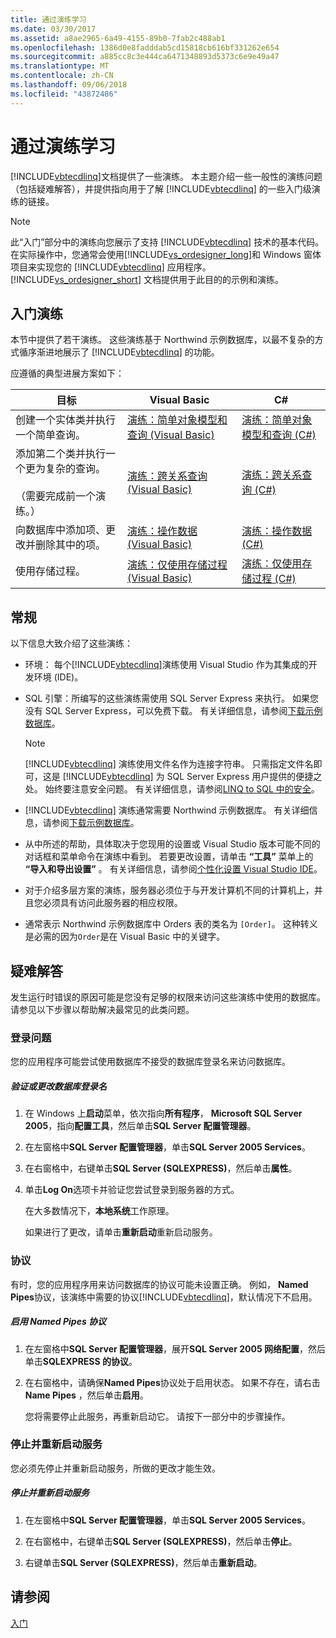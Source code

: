 ```yaml
---
title: 通过演练学习
ms.date: 03/30/2017
ms.assetid: a8ae2965-6a49-4155-89b0-7fab2c488ab1
ms.openlocfilehash: 1386d0e8fadddab5cd15818cb616bf331262e654
ms.sourcegitcommit: a885cc8c3e444ca6471348893d5373c6e9e49a47
ms.translationtype: MT
ms.contentlocale: zh-CN
ms.lasthandoff: 09/06/2018
ms.locfileid: "43872486"
---
```

# <a name="learning-by-walkthroughs"></a>通过演练学习
[!INCLUDE[vbtecdlinq](../../../../../../includes/vbtecdlinq-md.md)]文档提供了一些演练。 本主题介绍一些一般性的演练问题（包括疑难解答），并提供指向用于了解 [!INCLUDE[vbtecdlinq](../../../../../../includes/vbtecdlinq-md.md)] 的一些入门级演练的链接。  
  
> [!NOTE]
>  此“入门”部分中的演练向您展示了支持 [!INCLUDE[vbtecdlinq](../../../../../../includes/vbtecdlinq-md.md)] 技术的基本代码。 在实际操作中，您通常会使用[!INCLUDE[vs_ordesigner_long](../../../../../../includes/vs-ordesigner-long-md.md)]和 Windows 窗体项目来实现您的 [!INCLUDE[vbtecdlinq](../../../../../../includes/vbtecdlinq-md.md)] 应用程序。 [!INCLUDE[vs_ordesigner_short](../../../../../../includes/vs-ordesigner-short-md.md)] 文档提供用于此目的的示例和演练。  
  
## <a name="getting-started-walkthroughs"></a>入门演练  
 本节中提供了若干演练。 这些演练基于 Northwind 示例数据库，以最不复杂的方式循序渐进地展示了 [!INCLUDE[vbtecdlinq](../../../../../../includes/vbtecdlinq-md.md)] 的功能。  
  
 应遵循的典型进展方案如下：  
  
|目标|Visual Basic|C#|  
|---------------|------------------|---------|  
|创建一个实体类并执行一个简单查询。|[演练：简单对象模型和查询 (Visual Basic)](../../../../../../docs/framework/data/adonet/sql/linq/walkthrough-simple-object-model-and-query-visual-basic.md)|[演练：简单对象模型和查询 (C#)](../../../../../../docs/framework/data/adonet/sql/linq/walkthrough-simple-object-model-and-query-csharp.md)|  
|添加第二个类并执行一个更为复杂的查询。<br /><br /> （需要完成前一个演练。）|[演练：跨关系查询 (Visual Basic)](../../../../../../docs/framework/data/adonet/sql/linq/walkthrough-querying-across-relationships-visual-basic.md)|[演练：跨关系查询 (C#)](../../../../../../docs/framework/data/adonet/sql/linq/walkthrough-querying-across-relationships-csharp.md)|  
|向数据库中添加项、更改并删除其中的项。|[演练：操作数据 (Visual Basic)](../../../../../../docs/framework/data/adonet/sql/linq/walkthrough-manipulating-data-visual-basic.md)|[演练：操作数据 (C#)](../../../../../../docs/framework/data/adonet/sql/linq/walkthrough-manipulating-data-csharp.md)|  
|使用存储过程。|[演练：仅使用存储过程 (Visual Basic)](../../../../../../docs/framework/data/adonet/sql/linq/walkthrough-using-only-stored-procedures-visual-basic.md)|[演练：仅使用存储过程 (C#)](../../../../../../docs/framework/data/adonet/sql/linq/walkthrough-using-only-stored-procedures-csharp.md)|  
  
## <a name="general"></a>常规  
 以下信息大致介绍了这些演练：  
  
-   环境： 每个[!INCLUDE[vbtecdlinq](../../../../../../includes/vbtecdlinq-md.md)]演练使用 Visual Studio 作为其集成的开发环境 (IDE)。  
  
-   SQL 引擎：所编写的这些演练需使用 SQL Server Express 来执行。 如果您没有 SQL Server Express，可以免费下载。 有关详细信息，请参阅[下载示例数据库](../../../../../../docs/framework/data/adonet/sql/linq/downloading-sample-databases.md)。  
  
    > [!NOTE]
    >  [!INCLUDE[vbtecdlinq](../../../../../../includes/vbtecdlinq-md.md)] 演练使用文件名作为连接字符串。 只需指定文件名即可，这是 [!INCLUDE[vbtecdlinq](../../../../../../includes/vbtecdlinq-md.md)] 为 SQL Server Express 用户提供的便捷之处。 始终要注意安全问题。 有关详细信息，请参阅[LINQ to SQL 中的安全](../../../../../../docs/framework/data/adonet/sql/linq/security-in-linq-to-sql.md)。  
  
-   [!INCLUDE[vbtecdlinq](../../../../../../includes/vbtecdlinq-md.md)] 演练通常需要 Northwind 示例数据库。 有关详细信息，请参阅[下载示例数据库](../../../../../../docs/framework/data/adonet/sql/linq/downloading-sample-databases.md)。  
  
-   从中所述的帮助，具体取决于您现用的设置或 Visual Studio 版本可能不同的对话框和菜单命令在演练中看到。 若要更改设置，请单击 **“工具”** 菜单上的 **“导入和导出设置”** 。 有关详细信息，请参阅[个性化设置 Visual Studio IDE](/visualstudio/ide/personalizing-the-visual-studio-ide)。  
  
-   对于介绍多层方案的演练，服务器必须位于与开发计算机不同的计算机上，并且您必须具有访问此服务器的相应权限。  
  
-   通常表示 Northwind 示例数据库中 Orders 表的类名为 `[Order]`。 这种转义是必需的因为`Order`是在 Visual Basic 中的关键字。  
  
## <a name="troubleshooting"></a>疑难解答  
 发生运行时错误的原因可能是您没有足够的权限来访问这些演练中使用的数据库。 请参见以下步骤以帮助解决最常见的此类问题。  
  
### <a name="log-on-issues"></a>登录问题  
 您的应用程序可能尝试使用数据库不接受的数据库登录名来访问数据库。  
  
##### <a name="to-verify-or-change-the-database-log-on"></a>验证或更改数据库登录名  
  
1.  在 Windows 上**启动**菜单，依次指向**所有程序**， **Microsoft SQL Server 2005**，指向**配置工具**，然后单击**SQL Server 配置管理器**。  
  
2.  在左窗格中**SQL Server 配置管理器**，单击**SQL Server 2005 Services**。  
  
3.  在右窗格中，右键单击**SQL Server (SQLEXPRESS)**，然后单击**属性**。  
  
4.  单击**Log On**选项卡并验证您尝试登录到服务器的方式。  
  
     在大多数情况下，**本地系统**工作原理。  
  
     如果进行了更改，请单击**重新启动**重新启动服务。  
  
### <a name="protocols"></a>协议  
 有时，您的应用程序用来访问数据库的协议可能未设置正确。 例如， **Named Pipes**协议，该演练中需要的协议[!INCLUDE[vbtecdlinq](../../../../../../includes/vbtecdlinq-md.md)]，默认情况下不启用。  
  
##### <a name="to-enable-the-named-pipes-protocol"></a>启用 Named Pipes 协议  
  
1.  在左窗格中**SQL Server 配置管理器**，展开**SQL Server 2005 网络配置**，然后单击**SQLEXPRESS 的协议**。  
  
2.  在右窗格中，请确保**Named Pipes**协议处于启用状态。 如果不存在，请右击**Name Pipes** ，然后单击**启用**。  
  
     您将需要停止此服务，再重新启动它。 请按下一部分中的步骤操作。  
  
### <a name="stopping-and-restarting-the-service"></a>停止并重新启动服务  
 您必须先停止并重新启动服务，所做的更改才能生效。  
  
##### <a name="to-stop-and-restart-the-service"></a>停止并重新启动服务  
  
1.  在左窗格中**SQL Server 配置管理器**，单击**SQL Server 2005 Services**。  
  
2.  在右窗格中，右键单击**SQL Server (SQLEXPRESS)**，然后单击**停止**。  
  
3.  右键单击**SQL Server (SQLEXPRESS)**，然后单击**重新启动**。  
  
## <a name="see-also"></a>请参阅  
 [入门](../../../../../../docs/framework/data/adonet/sql/linq/getting-started.md)
